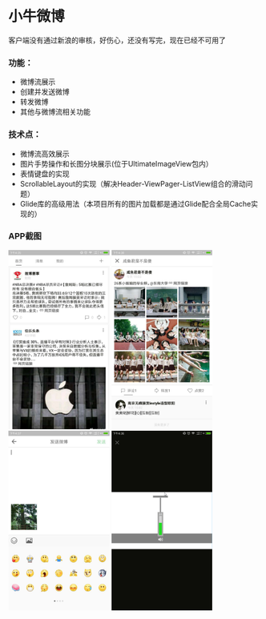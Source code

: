 # 小牛微博

客户端没有通过新浪的审核，好伤心，还没有写完，现在已经不可用了

### 功能：
- 微博流展示
- 创建并发送微博
- 转发微博
- 其他与微博流相关功能

### 技术点：
- 微博流高效展示
- 图片手势操作和长图分块展示(位于UltimateImageView包内）
- 表情键盘的实现
- ScrollableLayout的实现（解决Header-ViewPager-ListView组合的滑动问题）
- Glide库的高级用法（本项目所有的图片加载都是通过Glide配合全局Cache实现的）

### APP截图

<div>
    <img src="https://github.com/huangxueqin/rookieweibo/raw/master/pics/weibo1.jpeg" width="40%" styles="float:left"/>
    <img src="https://github.com/huangxueqin/rookieweibo/raw/master/pics/weibo2.jpeg" width="40%" styles="float:left"/>
    <img src="https://github.com/huangxueqin/rookieweibo/raw/master/pics/weibo3.jpeg" width="40%" styles="float:left"/>
    <img src="https://github.com/huangxueqin/rookieweibo/raw/master/pics/weibo4.png" width="40%" styles="float:left"/>
</div>

